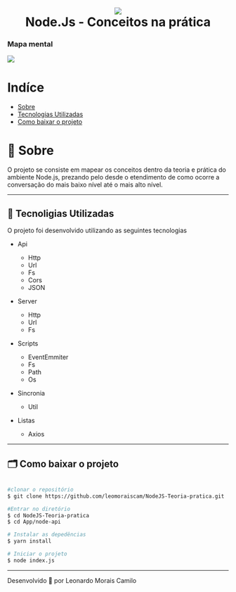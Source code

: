 <h1 align='center'>
  <img src='https://ik.imagekit.io/xa9e0paa00/Node_-_Base_-_Application/node-js-736399_960_720__1__0qx7U8JdZ.webp'>
  <br />
  Node.Js - Conceitos na prática
</h1>

### Mapa mental

<img src='https://ik.imagekit.io/xa9e0paa00/Node_-_Base_-_Application/Node.JS_SIQAG2XDB.png'>

# Indíce

- [Sobre](#-Sobre)
- [Tecnologias Utilizadas](#-tecnoligias-utilizadas)
- [Como baixar o projeto](#-como-baixar-o-projeto)

# 🔖 Sobre

O projeto se consiste em mapear os conceitos dentro da teoria e prática do ambiente Node.js, prezando pelo desde o etendimento de como ocorre a conversação do mais baixo nível até o mais alto nível.

---

## 🚀 Tecnoligias Utilizadas

O projeto foi desenvolvido utilizando as seguintes tecnologias

- Api

  - Http
  - Url
  - Fs
  - Cors
  - JSON

- Server

  - Http
  - Url
  - Fs

- Scripts

  - EventEmmiter
  - Fs
  - Path
  - Os

- Sincronia

  - Util

- Listas
  - Axios

---

## 🗂 Como baixar o projeto

```bash

#clonar o repositório
$ git clone https://github.com/leomoraiscam/NodeJS-Teoria-pratica.git

#Entrar no diretório
$ cd NodeJS-Teoria-pratica
$ cd App/node-api

# Instalar as depedências
$ yarn install

# Iniciar o projeto
$ node index.js
```

---

Desenvolvido 💜 por Leonardo Morais Camilo
